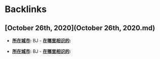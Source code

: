 
# Backlinks
## [October 26th, 2020](October 26th, 2020.md)
- **[所在城市](所在城市.md):** BJ
                - **[在哪里相识的](在哪里相识的.md):**

- **[所在城市](所在城市.md):** BJ
                - **[在哪里相识的](在哪里相识的.md):**

